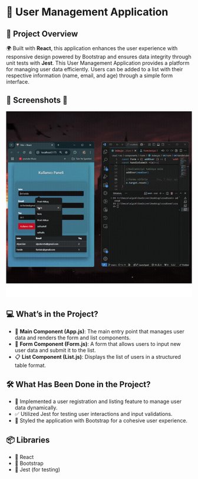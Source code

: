 # 👥 User Management Application

## 📖 Project Overview
🌍 Built with **React**, this application enhances the user experience with responsive design powered by Bootstrap and ensures data integrity through unit tests with **Jest**. This User Management Application provides a platform for managing user data efficiently. Users can be added to a list with their respective information (name, email, and age) through a simple form interface. 

## 📸 Screenshots 📸

![cr.gif](https://github.com/Fiartaks/52-React-Unit_Test-Crud-App/blob/main/crud/public/cr.gif)

## 💻 What’s in the Project?
- 🌟 **Main Component (App.js)**: The main entry point that manages user data and renders the form and list components.  
- 📝 **Form Component (Form.js)**: A form that allows users to input new user data and submit it to the list.  
- 📋 **List Component (List.js)**: Displays the list of users in a structured table format.  

## 🛠️ What Has Been Done in the Project?
- 🔄 Implemented a user registration and listing feature to manage user data dynamically.
- ✅ Utilized Jest for testing user interactions and input validations.
- 🎨 Styled the application with Bootstrap for a cohesive user experience.

## 📦 Libraries
- 📘 React  
- 🎨 Bootstrap  
- 🧪 Jest (for testing)  
